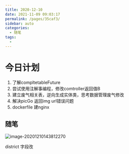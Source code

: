 ```yaml
---
title: 2020-12-10
date: 2021-11-09 09:03:17
permalink: /pages/35caf3/
sidebar: auto
categories:
  - 随笔
tags:
  - 
---
```

# 今日计划
1. 了解compltetableFuture
2. 尝试使用注解事编程，修改comtroller返回值B
3. 建立废气相关表，逆向生成实体类，思考数据管理废气修改
4. 解决picGo 返回img url错误问题
5. dockerfile 建nginx



## 随笔

![image-20201210143812270](C:\Users\16678\AppData\Roaming\Typora\typora-user-images\image-20201210143812270.png)

district 字段改
